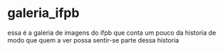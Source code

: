 # galeria_ifpb
essa é a galeria de imagens do ifpb que conta um pouco da historia de modo que quem a ver possa sentir-se parte dessa historia
